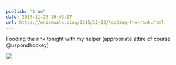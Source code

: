 ```yaml
---
publish: "true"
date: 2015-11-23 19:46:17
url: https://ericmwalk.blog/2015/11/23/fooding-the-rink.html
---
```


Fooding the rink tonight with my helper (appropriate attire of course @uspondhockey)

![](https://ericmwalk.blog/uploads/2022/1ec4b03d3e.jpg)